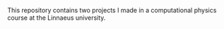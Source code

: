 This repository contains two projects I made in a computational physics course at the Linnaeus university.
